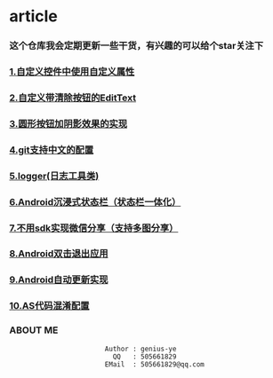 # article

### 这个仓库我会定期更新一些干货，有兴趣的可以给个star关注下


### [1.自定义控件中使用自定义属性](https://github.com/genius-ye/article/blob/master/%E8%87%AA%E5%AE%9A%E4%B9%89%E6%8E%A7%E4%BB%B6%E4%B8%AD%E4%BD%BF%E7%94%A8%E8%87%AA%E5%AE%9A%E4%B9%89%E5%B1%9E%E6%80%A7.md)

### [2.自定义带清除按钮的EditText](https://github.com/genius-ye/article/blob/master/%E8%87%AA%E5%AE%9A%E4%B9%89%E5%B8%A6%E6%B8%85%E9%99%A4%E6%8C%89%E9%92%AE%E7%9A%84EditText.md)

### [3.圆形按钮加阴影效果的实现](https://github.com/genius-ye/article/blob/master/%E5%9C%86%E5%BD%A2%E6%8C%89%E9%92%AE%E5%8A%A0%E9%98%B4%E5%BD%B1%E6%95%88%E6%9E%9C%E7%9A%84%E5%AE%9E%E7%8E%B0.md)

### [4.git支持中文的配置](https://github.com/genius-ye/article/blob/master/Git/git%E6%94%AF%E6%8C%81%E4%B8%AD%E6%96%87%E7%9A%84%E9%85%8D%E7%BD%AE.md)

### [5.logger(日志工具类)](https://github.com/genius-ye/article/blob/master/Android/utils/Logger.md)

### [6.Android沉浸式状态栏（状态栏一体化）](https://github.com/genius-ye/article/blob/master/Android%E7%8A%B6%E6%80%81%E6%A0%8F%E4%B8%80%E4%BD%93%E5%8C%96%EF%BC%88%E6%B2%89%E6%B5%B8%E5%BC%8F%E7%8A%B6%E6%80%81%E6%A0%8F%EF%BC%89.md)

### [7.不用sdk实现微信分享（支持多图分享）](https://github.com/genius-ye/article/blob/master/%E4%B8%8D%E4%BD%BF%E7%94%A8SDK%E5%AE%9E%E7%8E%B0%E5%BE%AE%E4%BF%A1%E5%88%86%E4%BA%AB%EF%BC%88%E6%94%AF%E6%8C%81%E5%A4%9A%E5%9B%BE%E5%88%86%E4%BA%AB%EF%BC%89.md)

### [8.Android双击退出应用](https://github.com/genius-ye/article/blob/master/Android%E5%8F%8C%E5%87%BB%E9%80%80%E5%87%BA%E5%BA%94%E7%94%A8.md)

### [9.Android自动更新实现](https://github.com/genius-ye/article/blob/master/Android自动更新实现.md)

### [10.AS代码混淆配置](https://github.com/genius-ye/article/blob/master/AS代码混淆配置.md)

### ABOUT ME 

                            Author : genius-ye
                              QQ   : 505661829
                            EMail  : 505661829@qq.com
